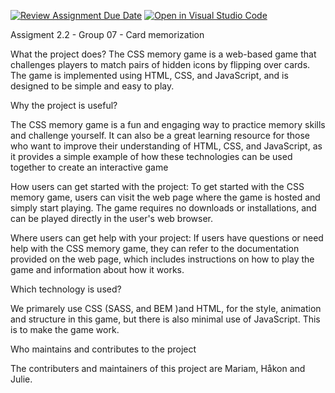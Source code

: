 [![Review Assignment Due Date](https://classroom.github.com/assets/deadline-readme-button-24ddc0f5d75046c5622901739e7c5dd533143b0c8e959d652212380cedb1ea36.svg)](https://classroom.github.com/a/LlYauwvp)
[![Open in Visual Studio Code](https://classroom.github.com/assets/open-in-vscode-718a45dd9cf7e7f842a935f5ebbe5719a5e09af4491e668f4dbf3b35d5cca122.svg)](https://classroom.github.com/online_ide?assignment_repo_id=10907831&assignment_repo_type=AssignmentRepo)

Assigment 2.2 - Group 07 - Card memorization

What the project does? 
The CSS memory game is a web-based game that 
challenges players to match pairs of hidden icons by flipping over cards. 
The game is implemented using HTML, CSS, and JavaScript, and is designed 
to be simple and easy to play.

Why the project is useful?

The CSS memory game is a fun and engaging way to practice memory skills 
and challenge yourself. It can also be a great learning resource for those 
who want to improve their understanding of HTML, CSS, and JavaScript, as 
it provides a simple example of how these technologies can be used 
together to create an interactive game

How users can get started with the project: To get started with the CSS memory game, users can visit the web page where the game is hosted and simply start playing. The game requires no downloads or installations, and can be played directly in the user's web browser.

Where users can get help with your project: If users have questions or need help with the CSS memory game, they can refer to the documentation provided on the web page, which includes instructions on how to play the game and information about how it works. 

Which technology is used?

We primarely use CSS (SASS, and BEM )and HTML, for the style, animation and structure in this game, but there is also minimal use of JavaScript. This is to make the game work. 

Who maintains and contributes to the project

The contributers and maintainers of this project are Mariam, Håkon and Julie. 
